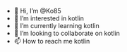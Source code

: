 - 👋 Hi, I’m @Ko85
- 👀 I’m interested in kotlin
- 🌱 I’m currently learning kotlin
- 💞️ I’m looking to collaborate on kotlin
- 📫 How to reach me kotlin

<!---
Ko85/Ko85 is a ✨ special ✨ repository because its `README.md` (this file) appears on your GitHub profile.
You can click the Preview link to take a look at your changes.
--->
